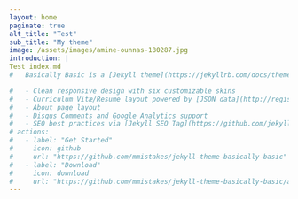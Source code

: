 ```yaml
---
layout: home
paginate: true
alt_title: "Test"
sub_title: "My theme"
image: /assets/images/amine-ounnas-180287.jpg
introduction: |
Test index.md
#   Basically Basic is a [Jekyll theme](https://jekyllrb.com/docs/themes/) meant as a substitute for the default --- [Minima](https://github.com/jekyll/minima). Conventions and features found there are fully supported by **Basically Basic**, with a few enhancements thrown in for good measure:

#   - Clean responsive design with six customizable skins
#   - Curriculum Vitæ/Resume layout powered by [JSON data](http://registry.jsonresume.org/)
#   - About page layout
#   - Disqus Comments and Google Analytics support
#   - SEO best practices via [Jekyll SEO Tag](https://github.com/jekyll/jekyll-seo-tag/)
# actions:
#   - label: "Get Started"
#     icon: github
#     url: "https://github.com/mmistakes/jekyll-theme-basically-basic"
#   - label: "Download"
#     icon: download
#     url: "https://github.com/mmistakes/jekyll-theme-basically-basic/archive/master.zip"
---
```

